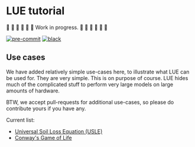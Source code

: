 # LUE tutorial

🚧 🚧 🚧 🚧 🚧 🚧 Work in progress. 🚧 🚧 🚧 🚧 🚧 🚧

[![pre-commit](https://img.shields.io/badge/pre--commit-enabled-brightgreen?logo=pre-commit)](https://github.com/pre-commit/pre-commit)
[![black](https://img.shields.io/badge/code%20style-black-000000.svg)](https://github.com/psf/black)


## Use cases
We have added relatively simple use-cases here, to illustrate what LUE can be used for. They
are very simple. This is on purpose of course. LUE hides much of the complicated stuff to
perform very large models on large amounts of hardware.

BTW, we accept pull-requests for additional use-cases, so please do contribute yours if you
have any.

Current list:

- [Universal Soil Loss Equation (USLE)](use_case/usle)
- [Conway's Game of Life](use_case/game_of_life)
